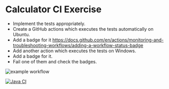 # Calculator CI Exercise

- Implement the tests appropriately.
- Create a GitHub actions which executes the tests automatically on Ubuntu.
- Add a badge for it https://docs.github.com/en/actions/monitoring-and-troubleshooting-workflows/adding-a-workflow-status-badge
- Add another action which executes the tests on Windows.
- Add a badge for it.
- Fail one of them and check the badges.

![example workflow](https://github.com/github/docs/actions/workflows/main.yml/badge.svg)


[![Java CI](https://github.com/CODERS-BAY/aufgabe-8-ci-Riesen95/actions/workflows/ubuntu-run-tests.yml/badge.svg)](https://github.com/CODERS-BAY/aufgabe-8-ci-Riesen95/actions/workflows/ubuntu-run-tests.yml)
